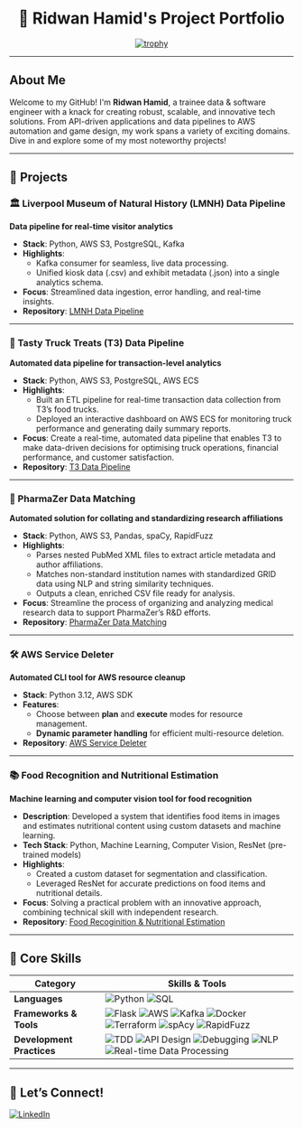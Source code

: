 <div align="center">
  <h1>🎉 Ridwan Hamid's Project Portfolio</h1>

[![trophy](https://github-profile-trophy.vercel.app/?username=RidwanHamid501&theme=radical&column=-1&title=Experience,Commits,Repositories,Reviews)](https://github.com/ryo-ma/github-profile-trophy)

</div>

---

## About Me

Welcome to my GitHub! I'm **Ridwan Hamid**, a trainee data & software engineer with a knack for creating robust, scalable, and innovative tech solutions. From API-driven applications and data pipelines to AWS automation and game design, my work spans a variety of exciting domains. Dive in and explore some of my most noteworthy projects!

---

## 🚀 Projects

### 🏛️ Liverpool Museum of Natural History (LMNH) Data Pipeline
   **Data pipeline for real-time visitor analytics**  
   - **Stack**: Python, AWS S3, PostgreSQL, Kafka  
   - **Highlights**:
     - Kafka consumer for seamless, live data processing.
     - Unified kiosk data (.csv) and exhibit metadata (.json) into a single analytics schema.
   - **Focus**: Streamlined data ingestion, error handling, and real-time insights.
   - **Repository**: [LMNH Data Pipeline](https://github.com/RidwanHamid501/LMNH-Data-Pipeline)

---

### 🍔 Tasty Truck Treats (T3) Data Pipeline
   **Automated data pipeline for transaction-level analytics**  
   - **Stack**: Python, AWS S3, PostgreSQL, AWS ECS  
   - **Highlights**:
     - Built an ETL pipeline for real-time transaction data collection from T3’s food trucks.
     - Deployed an interactive dashboard on AWS ECS for monitoring truck performance and generating daily summary reports.
   - **Focus**: Create a real-time, automated data pipeline that enables T3 to make data-driven decisions for optimising truck operations, financial performance, and customer satisfaction.
   - **Repository**: [T3 Data Pipeline](https://github.com/RidwanHamid501/T3-Data-Pipeline)

---

### 🧬 PharmaZer Data Matching

**Automated solution for collating and standardizing research affiliations**

- **Stack**: Python, AWS S3, Pandas, spaCy, RapidFuzz  
- **Highlights**:
  - Parses nested PubMed XML files to extract article metadata and author affiliations.
  - Matches non-standard institution names with standardized GRID data using NLP and string similarity techniques.
  - Outputs a clean, enriched CSV file ready for analysis.  
- **Focus**: Streamline the process of organizing and analyzing medical research data to support PharmaZer’s R&D efforts.  
- **Repository**: [PharmaZer Data Matching](https://github.com/RidwanHamid501/PharmaZer-Data-Matching)

---

### 🛠️ AWS Service Deleter
   **Automated CLI tool for AWS resource cleanup**  
   - **Stack**: Python 3.12, AWS SDK  
   - **Features**:
     - Choose between **plan** and **execute** modes for resource management.
     - **Dynamic parameter handling** for efficient multi-resource deletion.
   - **Repository**: [AWS Service Deleter](https://github.com/RidwanHamid501/AWS-Service-Deleter)

---

### 📚 Food Recognition and Nutritional Estimation
   **Machine learning and computer vision tool for food recognition**  
   - **Description**: Developed a system that identifies food items in images and estimates nutritional content using custom datasets and machine learning.
   - **Tech Stack**: Python, Machine Learning, Computer Vision, ResNet (pre-trained models)  
   - **Highlights**:
     - Created a custom dataset for segmentation and classification.
     - Leveraged ResNet for accurate predictions on food items and nutritional details.
   - **Focus**: Solving a practical problem with an innovative approach, combining technical skill with independent research.
   - **Repository**: [Food Recoginition & Nutritional Estimation](https://github.com/RidwanHamid501/Food-Recognition)

---

## 🧩 Core Skills

| **Category**             | **Skills & Tools**                                                                                                    |
|--------------------------|-----------------------------------------------------------------------------------------------------------------------|
| **Languages**            | ![Python](https://img.shields.io/badge/-Python-3776AB?logo=python&logoColor=white&style=for-the-badge) ![SQL](https://img.shields.io/badge/-SQL-4479A1?logo=postgresql&logoColor=white&style=for-the-badge) |
| **Frameworks & Tools**   | ![Flask](https://img.shields.io/badge/-Flask-000000?logo=flask&logoColor=white&style=for-the-badge) ![AWS](https://img.shields.io/badge/-AWS-FF9900?logo=amazon-aws&logoColor=white&style=for-the-badge) ![Kafka](https://img.shields.io/badge/-Kafka-231F20?logo=apache-kafka&logoColor=white&style=for-the-badge) ![Docker](https://img.shields.io/badge/-Docker-2496ED?logo=docker&logoColor=white&style=for-the-badge) ![Terraform](https://img.shields.io/badge/-Terraform-623CE4?logo=terraform&logoColor=white&style=for-the-badge) ![spAcy](https://img.shields.io/badge/-spaCy-09A3D5?logo=spacy&logoColor=white&style=for-the-badge) ![RapidFuzz](https://img.shields.io/badge/-RapidFuzz-FF6F61?logo=fastapi&logoColor=white&style=for-the-badge) |
| **Development Practices**| ![TDD](https://img.shields.io/badge/-TDD-61DAFB?style=for-the-badge) ![API Design](https://img.shields.io/badge/-API%20Design-007ACC?style=for-the-badge) ![Debugging](https://img.shields.io/badge/-Debugging-2C8EBB?style=for-the-badge) ![NLP](https://img.shields.io/badge/-NLP-0055CC?style=for-the-badge&logo=ai) ![Real-time Data Processing](https://img.shields.io/badge/-Real--time%20Data%20Processing-4CAF50?style=for-the-badge&logo=databricks&logoColor=white) |

---

## 🤝 Let’s Connect!

[![LinkedIn](https://img.shields.io/badge/-LinkedIn-0A66C2?logo=linkedin&logoColor=white&style=for-the-badge)](https://www.linkedin.com/in/ridwanhamid/)

<!--
**RidwanHamid501/RidwanHamid501** is a ✨ _special_ ✨ repository because its `README.md` (this file) appears on your GitHub profile.

Here are some ideas to get you started:

- 🔭 I’m currently working on ...
- 🌱 I’m currently learning ...
- 👯 I’m looking to collaborate on ...
- 🤔 I’m looking for help with ...
- 💬 Ask me about ...
- 📫 How to reach me: ...
- 😄 Pronouns: ...
- ⚡ Fun fact: ...
-->
